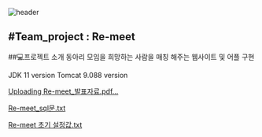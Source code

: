 
![header](https://capsule-render.vercel.app/api?type=wave&color=auto&height=300&section=header&text=Hello&fontSize=90&animation=fadeIn&fontAlignY=38&desc=KyungMo's%20GitHub%20Profile&descAlignY=51&descAlign=62)


#Team_project : Re-meet
----------------------------
##💻프로젝트 소개
동아리 모임을 희망하는 사람을 매칭 해주는 웹사이트 및 어플 구현


JDK 11 version
Tomcat 9.088 version

[Uploading Re-meet_발표자료.pdf…]()

[Re-meet_sql문.txt](https://github.com/user-attachments/files/15863754/Re-meet_sql.txt)

[Re-meet 초기 설정값.txt](https://github.com/user-attachments/files/15872487/Re-meet.txt)

